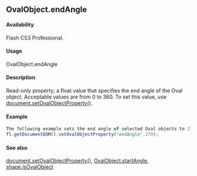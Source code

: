 ## OvalObject.endAngle

#### Availability

Flash CS3 Professional.

#### Usage

OvalObject.endAngle

#### Description

Read-only property; a float value that specifies the end angle of the Oval object. Acceptable values are from 0 to 360. To set this value, use [document.setOvalObjectProperty()](#!wielmic/developers-animatesdk-docs/test/Document_object/docum590.md).

#### Example

```javascript
The following example sets the end angle of selected Oval objects to 270.
fl.getDocumentDOM().setOvalObjectProperty("endAngle",270);

```
#### See also

[document.setOvalObjectProperty()](#!wielmic/developers-animatesdk-docs/test/Document_object/docum590.md), [OvalObject.startAngle](#!wielmic/developers-animatesdk-docs/test/Oval_object/OvalObjec3.md), [shape.isOvalObject](#!wielmic/developers-animatesdk-docs/test/Shape_object/shape9.md)
